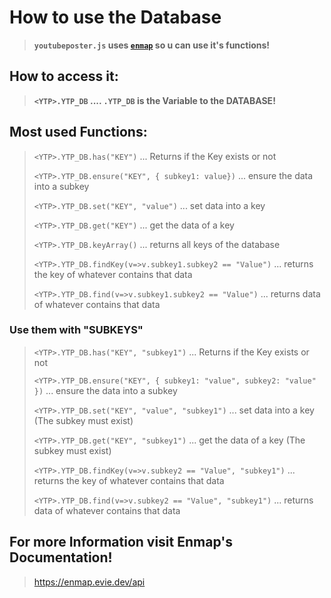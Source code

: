 # How to use the Database
> 
> **`youtubeposter.js` uses [`enmap`](https://enmap.evie.dev/api) so u can use it's functions!**

## How to access it:
> 
> **`<YTP>.YTP_DB` .... `.YTP_DB` is the Variable to the DATABASE!**

## Most used Functions:
> 
> `<YTP>.YTP_DB.has("KEY")` ... Returns if the Key exists or not
>
> `<YTP>.YTP_DB.ensure("KEY", { subkey1: value})` ... ensure the data into a subkey
>
> `<YTP>.YTP_DB.set("KEY", "value")` ... set data into a key
>
> `<YTP>.YTP_DB.get("KEY")` ... get the data of a key
>
> `<YTP>.YTP_DB.keyArray()` ... returns all keys of the database
>
> `<YTP>.YTP_DB.findKey(v=>v.subkey1.subkey2 == "Value")` ... returns the key of whatever contains that data
>
> `<YTP>.YTP_DB.find(v=>v.subkey1.subkey2 == "Value")` ... returns data of whatever contains that data

### Use them with "SUBKEYS"
> 
> `<YTP>.YTP_DB.has("KEY", "subkey1")` ... Returns if the Key exists or not
>
> `<YTP>.YTP_DB.ensure("KEY", { subkey1: "value", subkey2: "value" })` ... ensure the data into a subkey
>
> `<YTP>.YTP_DB.set("KEY", "value", "subkey1")` ... set data into a key (The subkey must exist)
>
> `<YTP>.YTP_DB.get("KEY", "subkey1")` ... get the data of a key (The subkey must exist)
>
> `<YTP>.YTP_DB.findKey(v=>v.subkey2 == "Value", "subkey1")` ... returns the key of whatever contains that data
>
> `<YTP>.YTP_DB.find(v=>v.subkey2 == "Value", "subkey1")` ... returns data of whatever contains that data

## For more Information visit Enmap's Documentation!
> https://enmap.evie.dev/api